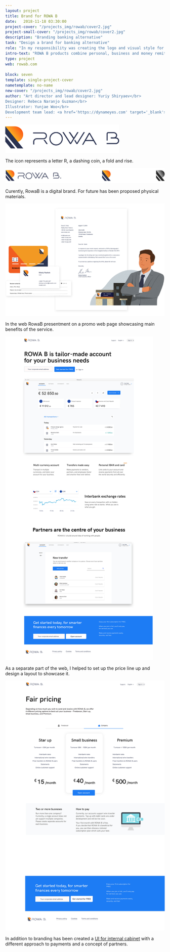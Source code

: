 ```yaml
---
layout: project
title: Brand for ROWA B
date:   2018-11-18 03:30:00
project-cover: "/projects_img/rowab/cover2.jpg"
project-small-cover: "/projects_img/rowab/cover2.jpg"
description: "Branding banking alternative"
task: "Design a brand for banking alternative"
role: "In my responsibility was creating the logo and visual style for the brand. I have been negotiating, designing and presenting the brand image. I managed a visual designer and illustrator. When visuals have been developed I helped to structure and create guidelines."
intro-text: "ROWA B products combine personal, business and money remittance services."
type: project
web: rowab.com

block: seven
template: single-project-cover
nametemplate: no-name
new-cover: "/projects_img/rowab/cover2.jpg"
author: "Art director and lead designer: Yuriy Shiryaev</br>
Designer: Rebeca Naranjo Guzman</br>
Illustrator: Yunjae Woo</br>
Development team lead: <a href='https://dynameyes.com' target='_blank'>Geronimo Matias</a>"
---
```


<span class="p700 logo">![](/projects_img/rowab/logo.svg)</span>

<span class="p-center">The icon represents a letter R, a dashing coin, a fold and rise.</span>

<span class="p700 logo">![](/projects_img/rowab/icon.jpg)</span>

Curently, RowaB is a digital brand. For future has been proposed physical materials. 

![](/projects_img/rowab/identity.jpg)

In the web RowaB presentment on a promo web page showcasing main benefits of the service.

<span class="p1000 pshadow">![](/projects_img/rowab/promo-web.jpg)</span>

As a separate part of the web, I helped to set up the price line up and design a layout to showcase it.

<span class="p1000 pshadow">![](/projects_img/rowab/promo-pricing.jpg)</span>

In addition to branding has been created a [UI for internal cabinet](projects/rowab-business.html) with a different approach to payments and a concept of partners.
